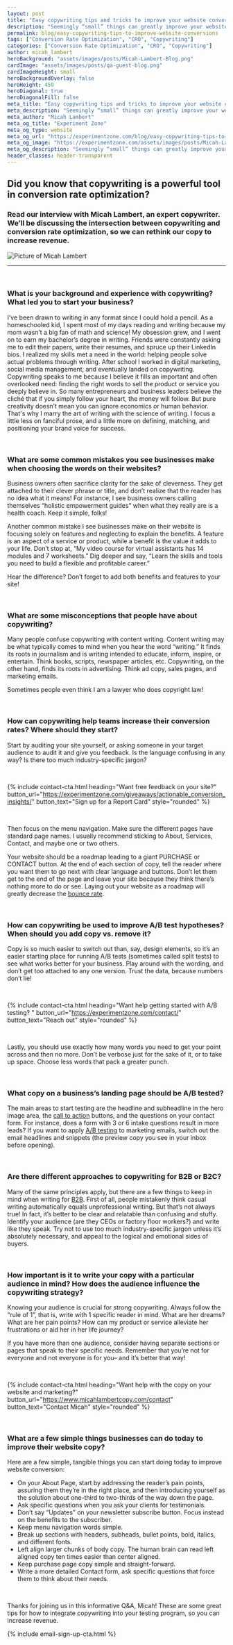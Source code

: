 ```yaml
---
layout: post
title: "Easy copywriting tips and tricks to improve your website conversion rate"
description: "Seemingly “small” things can greatly improve your website conversion rate. You can use a simple yet often overlooked tool to convert browsers into buyers: copywriting. “Copy” is another term for written text, or words. “Copywriting” is the art and science of using words to elicit action, and it should be your best friend as a business owner."
permalink: blog/easy-copywriting-tips-to-improve-website-conversions
tags: ["Conversion Rate Optimization", "CRO", "Copywriting"]
categories: ["Conversion Rate Optimization", "CRO", "Copywriting"]
author: micah_lambert
heroBackground: "assets/images/posts/Micah-Lambert-Blog.png"
cardImage: "assets/images/posts/qa-guest-blog.png"
cardImageHeight: small
heroBackgroundOverlay: false
heroHeight: 450
heroDiagonal: true
heroDiagonalFill: false
meta_title: "Easy copywriting tips and tricks to improve your website conversion rate"
meta_description: "Seemingly “small” things can greatly improve your website conversion rate. You can use a simple yet often overlooked tool to convert browsers into buyers: copywriting. “Copy” is another term for written text, or words. “Copywriting” is the art and science of using words to elicit action, and it should be your best friend as a business owner."
meta_author: "Micah Lambert"
meta_og_title: "Experiment Zone"
meta_og_type: website
meta_og_url: "https://experimentzone.com/blog/easy-copywriting-tips-to-improve-website-conversions"
meta_og_image: "https://experimentzone.com/assets/images/posts/Micah-Lambert-Social.png"
meta_og_description: "Seemingly “small” things can greatly improve your website conversion rate. You can use a simple yet often overlooked tool to convert browsers into buyers: copywriting. “Copy” is another term for written text, or words. “Copywriting” is the art and science of using words to elicit action, and it should be your best friend as a business owner."
header_classes: header-transparent
---
```


<style>
  .hero-image .hero-text h1{
    font-size: 2rem
  }
  @media (min-width: 768px) {
  .hero-image .hero-text h1{
    font-size: 4rem
    }
  }
</style>

## Did you know that copywriting is a powerful tool in conversion rate optimization?

### Read our interview with Micah Lambert, an expert copywriter. We’ll be discussing the intersection between copywriting and conversion rate optimization, so we can rethink our copy to increase revenue.

![Picture of Micah Lambert](../assets/images/posts/Micah-image-1.jpeg)

---

<br />

### What is your background and experience with copywriting? What led you to start your business?

I’ve been drawn to writing in any format since I could hold a pencil. As a homeschooled kid, I spent most of my days reading and writing because my mom wasn’t a big fan of math and science! My obsession grew, and I went on to earn my bachelor’s degree in writing. Friends were constantly asking me to edit their papers, write their resumes, and spruce up their LinkedIn bios. I realized my skills met a need in the world: helping people solve actual problems through writing. After school I worked in digital marketing, social media management, and eventually landed on copywriting. Copywriting speaks to me because I believe it fills an important and often overlooked need: finding the right words to sell the product or service you deeply believe in. So many entrepreneurs and business leaders believe the cliché that if you simply follow your heart, the money will follow. But pure creativity doesn’t mean you can ignore economics or human behavior. That's why I marry the art of writing with the science of writing. I focus a little less on fanciful prose, and a little more on defining, matching, and positioning your brand voice for success.

<br />

### What are some common mistakes you see businesses make when choosing the words on their websites?

Business owners often sacrifice clarity for the sake of cleverness. They get attached to their clever phrase or title, and don’t realize that the reader has no idea what it means! For instance, I see business owners calling themselves “holistic empowerment guides” when what they really are is a health coach. Keep it simple, folks!

Another common mistake I see businesses make on their website is focusing solely on features and neglecting to explain the benefits. A feature is an aspect of a service or product, while a benefit is the value it adds to your life. Don’t stop at, “My video course for virtual assistants has 14 modules and 7 worksheets.” Dig deeper and say, “Learn the skills and tools you need to build a flexible and profitable career.”

Hear the difference? Don’t forget to add both benefits and features to your site!

<br>

### What are some misconceptions that people have about copywriting?

Many people confuse copywriting with content writing. Content writing may be what typically comes to mind when you hear the word “writing.” It finds its roots in journalism and is writing intended to educate, inform, inspire, or entertain. Think books, scripts, newspaper articles, etc. Copywriting, on the other hand, finds its roots in advertising. Think ad copy, sales pages, and marketing emails.

Sometimes people even think I am a lawyer who does copyright law!

<br>

### How can copywriting help teams increase their conversion rates? Where should they start?

Start by auditing your site yourself, or asking someone in your target audience to audit it and give you feedback. Is the language confusing in any way? Is there too much industry-specific jargon?

<br />

{% include contact-cta.html
  heading="Want free feedback on your site?"
  button_url="https://experimentzone.com/giveaways/actionable_conversion_insights/"
  button_text="Sign up for a Report Card"
  style="rounded"
  %}

<br />

Then focus on the menu navigation. Make sure the different pages have standard page names. I usually recommend sticking to About, Services, Contact, and maybe one or two others.

Your website should be a roadmap leading to a giant PURCHASE or CONTACT button. At the end of each section of copy, tell the reader where you want them to go next with clear language and buttons. Don’t let them get to the end of the page and leave your site because they think there’s nothing more to do or see. Laying out your website as a roadmap will greatly decrease the <a class="glossary-word" href="https://experimentzone.com/support/glossary/#Bounce-Rate">bounce rate</a>.

<br>

### How can copywriting be used to improve A/B test hypotheses? When should you add copy vs. remove it?

Copy is so much easier to switch out than, say, design elements, so it’s an easier starting place for running A/B tests (sometimes called split tests) to see what works better for your business. Play around with the wording, and don’t get too attached to any one version. Trust the data, because numbers don’t lie!

<br />

{% include contact-cta.html
  heading="Want help getting started with A/B testing? "
  button_url="https://experimentzone.com/contact/"
  button_text="Reach out"
  style="rounded"
  %}

<br />

Lastly, you should use exactly how many words you need to get your point across and then no more. Don’t be verbose just for the sake of it, or to take up space. Choose less words that pack a greater punch.

<br>

### What copy on a business’s landing page should be A/B tested?

The main areas to start testing are the headline and subheadline in the hero image area, the <a class="glossary-word" href="https://experimentzone.com/support/glossary/#Call-To-Action">call to action</a> buttons, and the questions on your contact form. For instance, does a form with 3 or 6 intake questions result in more leads? If you want to apply <a class="glossary-word" href="https://experimentzone.com/support/glossary/#AB-Testing">A/B testing</a> to marketing emails, switch out the email headlines and snippets (the preview copy you see in your inbox before opening).

<br>

### Are there different approaches to copywriting for B2B or B2C?

Many of the same principles apply, but there are a few things to keep in mind when writing for <a class="glossary-word" href="https://experimentzone.com/support/glossary/#B2B">B2B</a>. First of all, people mistakenly think casual writing automatically equals unprofessional writing. But that’s not always true! In fact, it’s better to be clear and relatable than confusing and stuffy. Identify your audience (are they CEOs or factory floor workers?) and write like they speak. Try not to use too much industry-specific jargon unless it’s absolutely necessary, and appeal to the logical and emotional sides of buyers.

<br>

### How important is it to write your copy with a particular audience in mind? How does the audience influence the copywriting strategy?

Knowing your audience is crucial for strong copywriting. Always follow the “rule of 1”, that is, write with 1 specific reader in mind. What are her dreams? What are her pain points? How can my product or service alleviate her frustrations or aid her in her life journey?

If you have more than one audience, consider having separate sections or pages that speak to their specific needs. Remember that you’re not for everyone and not everyone is for you– and it’s better that way!

<br>

{% include contact-cta.html
  heading="Want help with the copy on your website and marketing?"
  button_url="https://www.micahlambertcopy.com/contact"
  button_text="Contact Micah"
  style="rounded"
  %}

<br>

### What are a few simple things businesses can do today to improve their website copy?

Here are a few simple, tangible things you can start doing today to improve website conversion:

- On your About Page, start by addressing the reader’s pain points, assuring them they’re in the right place, and then introducing yourself as the solution about one-third to two-thirds of the way down the page.
- Ask specific questions when you ask your clients for testimonials.
- Don’t say “Updates” on your newsletter subscribe button. Focus instead on the benefits to the subscriber.
- Keep menu navigation words simple.
- Break up sections with headers, subheads, bullet points, bold, italics, and different fonts.
- Left align larger chunks of body copy. The human brain can read left aligned copy ten times easier than center aligned.
- Keep purchase page copy simple and straight-forward.
- Write a more detailed Contact form, ask specific questions that force them to think about their needs.

<br>

Thanks for joining us in this informative Q&A, Micah! These are some great tips for how to integrate copywriting into your testing program, so you can increase revenue.

{% include email-sign-up-cta.html %}
